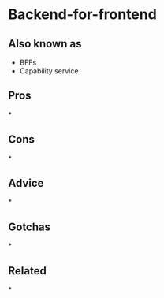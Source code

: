 # Backend-for-frontend

## Also known as

-   BFFs
-   Capability service

## Pros

\*

## Cons

\*

## Advice

\*

## Gotchas

\*

## Related

\*

